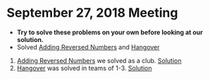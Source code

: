 # September 27, 2018 Meeting
- **Try to solve these problems on your own before looking at our solution.**
- Solved [Adding Reversed Numbers](http://poj.org/problem?id=1504) and [Hangover](http://poj.org/problem?id=1003)
 1. [Adding Reversed Numbers](http://poj.org/problem?id=1504) we solved as a club. [Solution](https://github.com/espinozahector/RCC-ACM/tree/master/poj%20challenges/Adding%20Reversed%20Numbers)
2. [Hangover](http://poj.org/problem?id=1003) was solved in teams of 1-3. [Solution](https://github.com/espinozahector/RCC-ACM/tree/master/poj%20challenges/Hangover)
